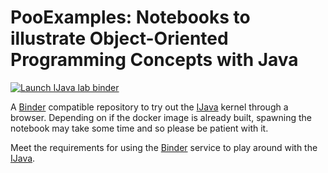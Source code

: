 # PooExamples: Notebooks to illustrate Object-Oriented Programming Concepts with Java

[![Launch IJava lab binder](https://mybinder.org/badge_logo.svg)](https://mybinder.org/v2/gh/fchatelain/OOPExamples/master?urlpath=lab/tree/TestTableaux.ipynb)


A [Binder](https://mybinder.org/) compatible repository to try out the [IJava](https://github.com/SpencerPark/IJava) kernel through a browser. Depending on if the docker image is already built, spawning the notebook may take some time and so please be patient with it.

Meet the requirements for using the [Binder](https://mybinder.org/) service to play around with the [IJava](https://github.com/SpencerPark/IJava).
